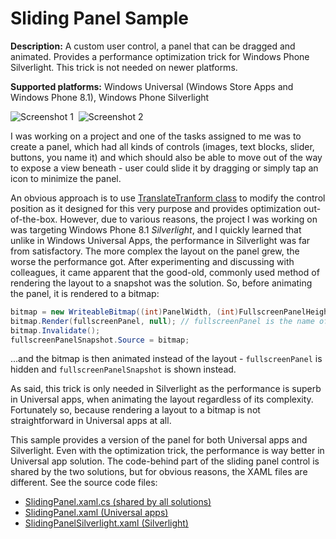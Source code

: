 Sliding Panel Sample
====================

**Description:** A custom user control, a panel that can be dragged and animated.
Provides a performance optimization trick for Windows Phone Silverlight. This
trick is not needed on newer platforms.

**Supported platforms:** Windows Universal (Windows Store Apps and Windows Phone 8.1), Windows Phone Silverlight

![Screenshot 1](https://raw.githubusercontent.com/tompaana/my-2-bits/master/SlidingPanelSample/Screenshots/SlidingPanelSampleSLScreenshot1Small.png)&nbsp;
![Screenshot 2](https://raw.githubusercontent.com/tompaana/my-2-bits/master/SlidingPanelSample/Screenshots/SlidingPanelSampleSLScreenshot2Small.png)


I was working on a project and one of the tasks assigned to me was to create a
panel, which had all kinds of controls (images, text blocks, slider, buttons,
you name it) and which should also be able to move out of the way to expose a
view beneath - user could slide it by dragging or simply tap an icon to minimize
the panel.

An obvious approach is to use [TranslateTranform class](https://msdn.microsoft.com/en-us/library/windows/apps/windows.ui.xaml.media.translatetransform.aspx)
to modify the control position as it designed for this very purpose and provides
optimization out-of-the-box. However, due to various reasons, the project I was
working on was targeting Windows Phone 8.1 *Silverlight*, and I quickly learned
that unlike in Windows Universal Apps, the performance in Silverlight was far
from satisfactory. The more complex the layout on the panel grew, the worse the
performance got. After experimenting and discussing with colleagues, it came
apparent that the good-old, commonly used method of rendering the layout to a
snapshot was the solution. So, before animating the panel, it is rendered to
a bitmap:

```cs
bitmap = new WriteableBitmap((int)PanelWidth, (int)FullscreenPanelHeight);
bitmap.Render(fullscreenPanel, null); // fullscreenPanel is the name of the layout
bitmap.Invalidate();
fullscreenPanelSnapshot.Source = bitmap;
```

...and the bitmap is then animated instead of the layout - `fullscreenPanel` is
hidden and `fullscreenPanelSnapshot` is shown instead.

As said, this trick is only needed in Silverlight as the performance is superb
in Universal apps, when animating the layout regardless of its complexity.
Fortunately so, because rendering a layout to a bitmap is not straightforward
in Universal apps at all.

This sample provides a version of the panel for both Universal apps and
Silverlight. Even with the optimization trick, the performance is way better in
Universal app solution. The code-behind part of the sliding panel control is
shared by the two solutions, but for obvious reasons, the XAML files are
different. See the source code files:

* [SlidingPanel.xaml.cs (shared by all solutions)](https://github.com/tompaana/my-2-bits/blob/master/SlidingPanelSample/SlidingPanelSampleUniversal/SlidingPanelSample.Shared/SlidingPanel.xaml.cs)
* [SlidingPanel.xaml (Universal apps)](https://github.com/tompaana/my-2-bits/blob/master/SlidingPanelSample/SlidingPanelSampleUniversal/SlidingPanelSample.Shared/SlidingPanel.xaml)
* [SlidingPanelSilverlight.xaml (Silverlight)](https://github.com/tompaana/my-2-bits/blob/master/SlidingPanelSample/SlidingPanelSampleSilverlight/SlidingPanelSilverlight.xaml)
